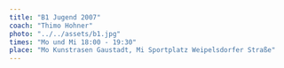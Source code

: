 ```yaml
---
title: "B1 Jugend 2007"
coach: "Thimo Hohner"
photo: "../../assets/b1.jpg"
times: "Mo und Mi 18:00 - 19:30"
place: "Mo Kunstrasen Gaustadt, Mi Sportplatz Weipelsdorfer Straße"
---
```

